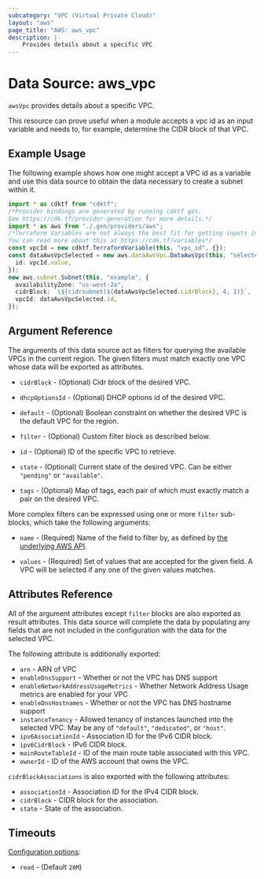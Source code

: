 ```yaml
---
subcategory: "VPC (Virtual Private Cloud)"
layout: "aws"
page_title: "AWS: aws_vpc"
description: |-
    Provides details about a specific VPC
---
```


# Data Source: aws\_vpc

`awsVpc` provides details about a specific VPC.

This resource can prove useful when a module accepts a vpc id as
an input variable and needs to, for example, determine the CIDR block of that
VPC.

## Example Usage

The following example shows how one might accept a VPC id as a variable
and use this data source to obtain the data necessary to create a subnet
within it.

```typescript
import * as cdktf from "cdktf";
/*Provider bindings are generated by running cdktf get.
See https://cdk.tf/provider-generation for more details.*/
import * as aws from "./.gen/providers/aws";
/*Terraform Variables are not always the best fit for getting inputs in the context of Terraform CDK.
You can read more about this at https://cdk.tf/variables*/
const vpcId = new cdktf.TerraformVariable(this, "vpc_id", {});
const dataAwsVpcSelected = new aws.dataAwsVpc.DataAwsVpc(this, "selected", {
  id: vpcId.value,
});
new aws.subnet.Subnet(this, "example", {
  availabilityZone: "us-west-2a",
  cidrBlock: `\${cidrsubnet(${dataAwsVpcSelected.cidrBlock}, 4, 1)}`,
  vpcId: dataAwsVpcSelected.id,
});

```

## Argument Reference

The arguments of this data source act as filters for querying the available
VPCs in the current region. The given filters must match exactly one
VPC whose data will be exported as attributes.

*   `cidrBlock` - (Optional) Cidr block of the desired VPC.

*   `dhcpOptionsId` - (Optional) DHCP options id of the desired VPC.

*   `default` - (Optional) Boolean constraint on whether the desired VPC is
    the default VPC for the region.

*   `filter` - (Optional) Custom filter block as described below.

*   `id` - (Optional) ID of the specific VPC to retrieve.

*   `state` - (Optional) Current state of the desired VPC.
    Can be either `"pending"` or `"available"`.

*   `tags` - (Optional) Map of tags, each pair of which must exactly match
    a pair on the desired VPC.

More complex filters can be expressed using one or more `filter` sub-blocks,
which take the following arguments:

*   `name` - (Required) Name of the field to filter by, as defined by
    [the underlying AWS API](http://docs.aws.amazon.com/AWSEC2/latest/APIReference/API_DescribeVpcs.html).

*   `values` - (Required) Set of values that are accepted for the given field.
    A VPC will be selected if any one of the given values matches.

## Attributes Reference

All of the argument attributes except `filter` blocks are also exported as
result attributes. This data source will complete the data by populating
any fields that are not included in the configuration with the data for
the selected VPC.

The following attribute is additionally exported:

* `arn` - ARN of VPC
* `enableDnsSupport` - Whether or not the VPC has DNS support
* `enableNetworkAddressUsageMetrics` - Whether Network Address Usage metrics are enabled for your VPC
* `enableDnsHostnames` - Whether or not the VPC has DNS hostname support
* `instanceTenancy` - Allowed tenancy of instances launched into the
  selected VPC. May be any of `"default"`, `"dedicated"`, or `"host"`.
* `ipv6AssociationId` - Association ID for the IPv6 CIDR block.
* `ipv6CidrBlock` - IPv6 CIDR block.
* `mainRouteTableId` - ID of the main route table associated with this VPC.
* `ownerId` - ID of the AWS account that owns the VPC.

`cidrBlockAssociations` is also exported with the following attributes:

* `associationId` - Association ID for the IPv4 CIDR block.
* `cidrBlock` - CIDR block for the association.
* `state` - State of the association.

## Timeouts

[Configuration options](https://developer.hashicorp.com/terraform/language/resources/syntax#operation-timeouts):

* `read` - (Default `20M`)
